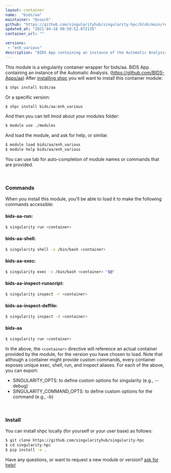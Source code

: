 ```yaml
---
layout: container
name:  "bids/aa"
maintainer: "@vsoch"
github: "https://github.com/singularityhub/singularity-hpc/blob/main/registry/bids/aa/container.yaml"
updated_at: "2021-04-18 00:50:52.072135"
container_url: ""

versions:
 - "enh_various"
description: "BIDS App containing an instance of the Automatic Analysis. (https://github.com/BIDS-Apps/aa)"
---
```


This module is a singularity container wrapper for bids/aa.
BIDS App containing an instance of the Automatic Analysis. (https://github.com/BIDS-Apps/aa)
After [installing shpc](#install) you will want to install this container module:

```bash
$ shpc install bids/aa
```

Or a specific version:

```bash
$ shpc install bids/aa:enh_various
```

And then you can tell lmod about your modules folder:

```bash
$ module use ./modules
```

And load the module, and ask for help, or similar.

```bash
$ module load bids/aa/enh_various
$ module help bids/aa/enh_various
```

You can use tab for auto-completion of module names or commands that are provided.

<br>

### Commands

When you install this module, you'll be able to load it to make the following commands accessible:

#### bids-aa-run:

```bash
$ singularity run <container>
```

#### bids-aa-shell:

```bash
$ singularity shell -s /bin/bash <container>
```

#### bids-aa-exec:

```bash
$ singularity exec -s /bin/bash <container> "$@"
```

#### bids-aa-inspect-runscript:

```bash
$ singularity inspect -r <container>
```

#### bids-aa-inspect-deffile:

```bash
$ singularity inspect -d <container>
```



#### bids-aa

```bash
$ singularity run <container>
```


In the above, the `<container>` directive will reference an actual container provided
by the module, for the version you have chosen to load. Note that although a container
might provide custom commands, every container exposes unique exec, shell, run, and
inspect aliases. For each of the above, you can export:

 - SINGULARITY_OPTS: to define custom options for singularity (e.g., --debug)
 - SINGULARITY_COMMAND_OPTS: to define custom options for the command (e.g., -b)

<br>
  
### Install

You can install shpc locally (for yourself or your user base) as follows:

```bash
$ git clone https://github.com/singularityhub/singularity-hpc
$ cd singularity-hpc
$ pip install -e .
```

Have any questions, or want to request a new module or version? [ask for help!](https://github.com/singularityhub/singularity-hpc/issues)